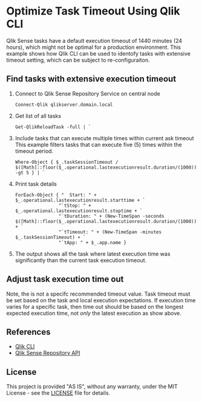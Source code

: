 # Optimize Task Timeout Using Qlik CLI

Qlik Sense tasks have a default execution timeout of 1440 minutes (24 hours), which might not be optimal for a production environment. This example shows how Qlik CLI can be used to identofy tasks with extensive timeout setting, which can be subject to re-configuraiton. 

## Find tasks with extensive execution timeout

1. Connect to Qlik Sense Repository Service on central node
    ```
    Connect-Qlik qlikserver.domain.local
    ```
1. Get list of all tasks <br/>
    ```
    Get-QlikReloadTask -full | `
    ```
1. Include tasks that can execute multiple times within current ask timeout <br/> This example filters tasks that can execute five (5) times within the timeout period.
    ```
    Where-Object { $_.taskSessionTimeout / $([Math]::floor($_.operational.lastexecutionresult.duration/(1000))) -gt 5 } | `
    ```
1. Print task details
    ```
    ForEach-Object { "  Start: " + $_.operational.lastexecutionresult.starttime + `
                    "`tStop: " + $_.operational.lastexecutionresult.stoptime + `
                    "`tDuration: " + (New-TimeSpan -seconds $([Math]::floor($_.operational.lastexecutionresult.duration/(1000)))) + `
                    "`tTimeout: " + (New-TimeSpan -minutes $_.taskSessionTimeout) + `
                    "`tApp: " + $_.app.name }
    ```
1. The output shows all the task where latest execution time was significantly than the current task execution timeout. 

## Adjust task execution time out

Note, the is not a specifc recommended timeout value. Task timeout must be set based on the task and local execution expectations. If execution time varies for a specific task, then time out should be based on the longest expected execution time, not _only_ the latest execution as show above. 


## References

- [Qlik CLI](https://github.com/ahaydon/Qlik-Cli)
- [Qlik Sense Repository API](https://help.qlik.com/en-US/sense-developer/Subsystems/RepositoryServiceAPI/Content/Sense_RepositoryServiceAPI/RepositoryServiceAPI-Introduction.htm)

## License
This project is provided "AS IS", without any warranty, under the MIT License - see the [LICENSE](LICENSE) file for details.